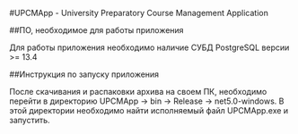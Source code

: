 #UPCMApp - University Preparatory Course Management Application

##ПО, необходимое для работы приложения

Для работы приложения необходимо наличие СУБД PostgreSQL версии >= 13.4

##Инструкция по запуску приложения

После скачивания и распаковки архива на своем ПК, необходимо перейти в директорию UPCMApp -> bin -> Release -> net5.0-windows. В этой директории необходимо найти исполняемый файл UPCMApp.exe и запустить.
